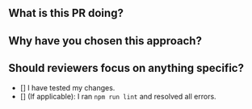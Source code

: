 
## What is this PR doing?


## Why have you chosen this approach?


## Should reviewers focus on anything specific?


* [] I have tested my changes.
* [] (If applicable): I ran `npm run lint` and resolved all errors.
